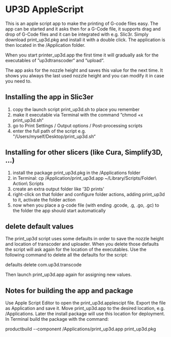 # UP3D AppleScript

This is an apple script app to make the printing of G-code files easy.
The app can be started and it asks then for a G-Code file, it supports
drag and drop of G-Code files and it can be integrated with e.g. Slic3r.
Simply download print_up3d.pkg and install it with a double click.
The application is then located in the /Application folder.

When you start printer_up3d.app the first time it will gradually ask
for the executables of ”up3dtranscoder“ and “upload“.

The app asks for the nozzle height and saves this value for the next time.
It shows you always the last used nozzle height and you can modify it in case you need to.


## Installing the app in Slic3er

1) copy the launch script print_up3d.sh to place you remember
1) make it executable via Terminal with the command ”chmod +x print_up3d.sh“
2) go to Print Settings / Output options / Post-processing scripts
3) enter the full path of the script e.g. "/Users/myself/Desktop/print_up3d.sh“ 


## Installing for other slicers (like Cura, Simplify3D, …)

1) install the package print_up3d.pkg in the /Applications folder
2) in Terminal:
   cp /Application/print_up3d.app ~/Library/Scripts/Folder\ Action\ Scripts
3) create an extra output folder like '3D prints'
4) right-click on that folder and configure folder actions, adding print_up3d to it,
   activate the folder action
5) now when you place a g-code file (with ending .gcode, .g, .go, .gc) to the folder the
   app should start automatically

## delete default values 

The print_up3d script uses some defaults in order to save the nozzle height and location of transcoder and uploader. When you delete those defaults the script will ask again for the location of the executables. Use the following command to delete all the defaults for the script:

defaults delete com.up3d.transcode

Then launch print_up3d.app again for assigning new values.


## Notes for building the app and package

Use Apple Script Editor to open the print_up3d.applescipt file.
Export the file as Application and save it.
Move print_up3d.app to the desired location, e.g. /Applications.
Later the install package will use this location for deployment.
In Terminal build the package with the command:

productbuild --component /Applications/print_up3d.app print_up3d.pkg

